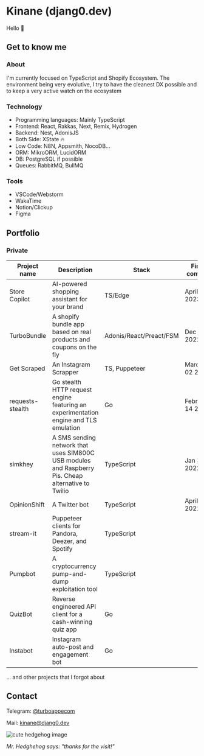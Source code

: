 # Kinane (djang0.dev)

Hello 👋

## Get to know me

### About

I'm currently focused on TypeScript and Shopify Ecosystem. The environment being very evolutive, I try to have the cleanest DX possible and to keep a very active watch on the ecosystem

### Technology

- Programming languages: Mainly TypeScript
- Frontend: React, Rakkas, Next, Remix, Hydrogen
- Backend: Nest, AdonisJS
- Both Side: XState 🔥
- Low Code: N8N, Appsmith, NocoDB...
- ORM: MikroORM, LucidORM
- DB: PostgreSQL if possible
- Queues: RabbitMQ, BullMQ

### Tools

- VSCode/Webstorm
- WakaTime
- Notion/Clickup
- Figma

## Portfolio

### Private

| Project name | Description                                               | Stack   | First commit  | Last commit |
| ------------ | --------------------------------------------------------- | ---------- | ------------- | ----------- |
| Store Copilot   | AI-powered  shopping assistant for your brand | TS/Edge | April 6 2023 | **ongoing**     |
| TurboBundle   | A shopify bundle app based on real products and coupons on the fly | Adonis/React/Preact/FSM | Dec 15 2022 | **ongoing** |
| Get Scraped | An Instagram Scrapper | TS, Puppeteer | March 02 2022 | **paused** |
| requests-stealth | Go stealth HTTP request engine featuring an experimentation engine and TLS emulation | Go | February 14 2022 | **ongoing** | 
| simkhey | A SMS sending network that uses SIM800C USB modules and Raspberry Pis. Cheap alternative to Twilio | TypeScript | Jan 30 2022 | May 4 2022 |
| OpinionShift | A Twitter bot                                             | TypeScript | April 13 2021 | June 2 2022     |
| stream-it        | Puppeteer clients for Pandora, Deezer, and Spotify        | TypeScript |        |      |
| Pumpbot      | A cryptocurrency pump-and-dump exploitation tool          | TypeScript |        |      |
| QuizBot        | Reverse engineered API client for a cash-winning quiz app | Go     |        |      |
| Instabot     | Instagram auto-post and engagement bot                    | Go     |        |      |

... and other projects that I forgot about


## Contact

Telegram: [@turboappecom](https://t.me/https://t.me/turboappecom)

Mail: [kinane@djang0.dev](mailto:kinane@djang0.dev)

![cute hedgehog image](https://user-images.githubusercontent.com/13921610/138776571-6119f075-8e8a-4ac1-bc6a-8b598fbdb1d8.png)

_Mr. Hedghehog says: "thanks for the visit!"_
